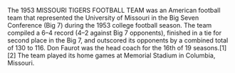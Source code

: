 The 1953 MISSOURI TIGERS FOOTBALL TEAM was an American football team that represented the University of Missouri in the Big Seven Conference (Big 7) during the 1953 college football season. The team compiled a 6–4 record (4–2 against Big 7 opponents), finished in a tie for second place in the Big 7, and outscored its opponents by a combined total of 130 to 116. Don Faurot was the head coach for the 16th of 19 seasons.[1][2] The team played its home games at Memorial Stadium in Columbia, Missouri.
